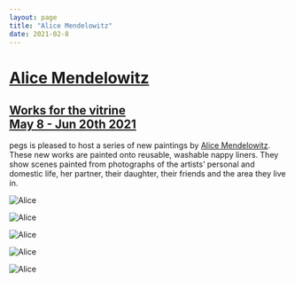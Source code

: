 ```yaml
---
layout: page
title: "Alice Mendelowitz"
date: 2021-02-8
---
```


# [Alice  Mendelowitz](pegs.site/core/alice/2021-05-11-alice.md)

## [Works for the vitrine<br/>May 8 - Jun 20th 2021](pegs.site/core/alice/2021-05-11-alice.md)

<!-- ![Alice](http://pegs.site/assets/images/alice-pegs-web.jpg) !-->

pegs is pleased to host a series of new paintings by [Alice Mendelowitz](https://www.alicemendelowitz.com/). These new works are painted onto reusable, washable nappy liners. They show scenes painted from photographs of the artists’ personal and domestic life, her partner, their daughter, their friends and the area they live in.  

<!--Opening preview Saturday 8th May, 16.00 - 18.00!-->

![Alice](http://pegs.site/assets/images/alice01.jpg)  

![Alice](http://pegs.site/assets/images/alice02.jpg)  

![Alice](http://pegs.site/assets/images/alice03.jpg)

![Alice](http://pegs.site/assets/images/alice04.jpg)

![Alice](http://pegs.site/assets/images/alice05.jpg)  
